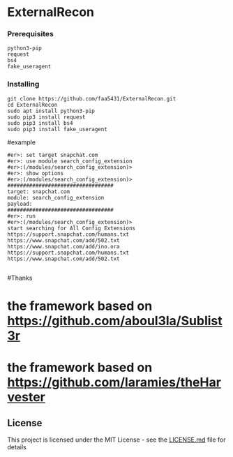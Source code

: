 # ExternalRecon


### Prerequisites


```
python3-pip
request
bs4
fake_useragent

```

### Installing


```
git clone https://github.com/faa5431/ExternalRecon.git
cd ExternalRecon
sudo apt install python3-pip
sudo pip3 install request
sudo pip3 install bs4
sudo pip3 install fake_useragent
```



#example

```
#er>: set target snapchat.com
#er>: use module search_config_extension
#er>:(/modules/search_config_extension)>
#er>: show options
#er>:(/modules/search_config_extension)>
##################################
target: snapchat.com
module: search_config_extension
payload: 
##################################
#er>: run
#er>:(/modules/search_config_extension)>
start searching for All Config Extensions
https://support.snapchat.com/humans.txt
https://www.snapchat.com/add/502.txt
https://www.snapchat.com/add/ino.ora
https://support.snapchat.com/humans.txt
https://www.snapchat.com/add/502.txt


```

#Thanks

  # the framework based on https://github.com/aboul3la/Sublist3r
  # the framework based on https://github.com/laramies/theHarvester

  
## License

This project is licensed under the MIT License - see the [LICENSE.md](LICENSE.md) file for details


